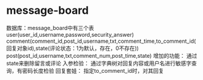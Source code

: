 # message-board
数据库：message_board中有三个表
user(user_id,username,password,security_answer)
comment(comment_id,post_id,username,txt,comment_time,to_comment_id(回复对象id),state(评论状态：1为默认，存在，0不存在))
post(post_id,username,txt,comment_num,post_time,state)
增加的功能：
通过state来删除留言或评论
入参检验：
通过字典树对回复内容或用户名进行敏感字查询，有密码长度检验
回复套娃：
指定to_comment_id时，对其回复
